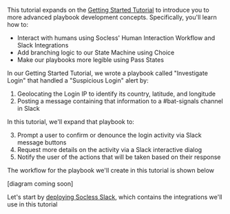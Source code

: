This tutorial expands on the [Getting Started Tutorial](/getting-started) to introduce you to more advanced playbook development concepts. Specifically, you'll learn how to:

* Interact with humans using Socless' Human Interaction Workflow and Slack Integrations
* Add branching logic to our State Machine using Choice
* Make our playbooks more legible using Pass States

In our Getting Started Tutorial, we wrote a playbook called "Investigate Login" that handled a "Suspicious Login" alert by:

1. Geolocating the Login IP to identify its country, latitude, and longitude
2. Posting a message containing that information to a #bat-signals channel in Slack

In this tutorial, we'll expand that playbook to:

3. Prompt a user to confirm or denounce the login activity via Slack message buttons
4. Request more details on the activity via a Slack interactive dialog
5. Notify the user of the actions that will be taken based on their response

The workflow for the playbook we'll create in this tutorial is shown below

[diagram coming soon]

Let's start by [deploying Socless Slack](/deploy-socless-slack), which contains the integrations we'll use in this tutorial
